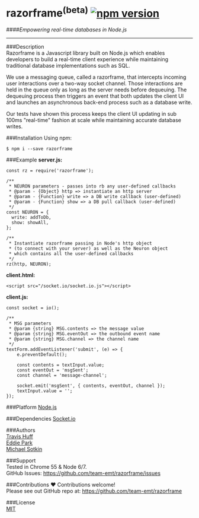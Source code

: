 # razorframe<sup>(beta)</sup>  [![npm version](https://badge.fury.io/js/razorframe.svg)](https://badge.fury.io/js/razorframe)

####*Empowering real-time databases in Node.js*  

____________________________________________________________________  

###Description  
Razorframe is a Javascript library built on Node.js which enables developers to build a real-time client experience while maintaining traditional database implementations such as SQL.  
  
We use a messaging queue, called a razorframe, that intercepts incoming user interactions over a two-way socket channel.  Those interactions are held in the queue only as long as the server needs before dequeuing.  The dequeuing process then triggers an event that both updates the client UI and launches an asynchronous back-end process such as a database write.  

Our tests have shown this process keeps the client UI updating in sub 100ms "real-time" fashion at scale while maintaining accurate database writes.

###Installation
Using npm:  

```
$ npm i --save razorframe
```

###Example
**server.js:**  

```
const rz = require('razorframe');

/**
 * NEURON parameters - passes into rb any user-defined callbacks
 * @param - {Object} http => instantiate an http server
 * @param - {Function} write => a DB write callback (user-defined)
 * @param - {Function} show => a DB pull callback (user-defined)
 */
const NEURON = {
  write: addToDb,
  show: showAll,
};

/**
 * Instantiate razorframe passing in Node's http object
 * (to connect with your server) as well as the Neuron object
 * which contains all the user-defined callbacks
 */
rz(http, NEURON);
```


**client.html:**  

```
<script src="/socket.io/socket.io.js"></script>
```

**client.js:**  

```
const socket = io();

/**
 * MSG parameters
 * @param {string} MSG.contents => the message value 
 * @param {string} MSG.eventOut => the outbound event name
 * @param {string} MSG.channel => the channel name 
 */
textForm.addEventListener('submit', (e) => {
    e.preventDefault();

    const contents = textInput.value;
    const eventOut = 'msgSent';
    const channel = 'message-channel';
    
    socket.emit('msgSent', { contents, eventOut, channel });
    textInput.value = '';
});
```
###Platform
[Node.js](https://nodejs.org/)  

###Dependencies
[Socket.io](https://www.npmjs.com/package/socket.io)  


###Authors  
[Travis Huff](huff.travis@gmail.com)  
[Eddie Park](ed.sh.park@gmail.com)  
[Michael Sotkin](Michael.sotkin@gmail.com)

###Support  
Tested in Chrome 55 & Node 6/7.  
GitHub Issues: <https://github.com/team-emt/razorframe/issues>

###Contributions
❤️ Contributions welcome!  
Please see out GitHub repo at: <https://github.com/team-emt/razorframe>

###License  
[MIT](https://github.com/travishuff/razorframe/blob/master/LICENSE)   
